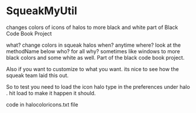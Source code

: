 # SqueakMyUtil
changes colors of icons of halos to more black and white  part of Black  Code Book Project

what?  change colors in squeak halos
when?  anytime
where?  look at the methodName below 
who?  for all
why?    sometimes like windows to more black colors and some white as well.   Part of the black code book project.  

Also if you want to customize to what you want.   its nice to see how the squeak team laid this out.

So to test you need to load the icon  halo type in the preferences  under halo   .   hit load to make it happen it should.  

code in halocoloricons.txt file 

